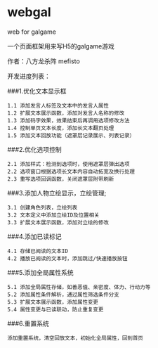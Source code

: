 # webgal
web for galgame

一个页面框架用来写H5的galgame游戏

作者：八方龙杀阵 mefisto

开发进度列表：

###1.优化文本显示框

	1.1	添加发言人标签及文本中的发言人属性  
	1.2	扩展文本展示函数，添加对发言人名称的修改  
	1.3	添加码字效果，效果结束后再调用选项修改方法  
	1.4	控制单页文本长度，添加长文本翻页处理  
	1.5	添加文本回放功能（遮罩层记录展示、列表记录）  

###2.优化选项控制

	2.1	添加样式：检测到选项时，使用遮罩层弹出选项  
	2.2	选项窗口根据选项长文本内容自动拓宽及换行处理  
	2.3	重写选项回调函数，关闭遮罩层附带刷新  

###3.添加人物立绘显示，立绘管理;

	3.1 创建角色列表，立绘列表  
	3.2 文本定义中添加立绘ID及位置相关  
	3.3 扩展文本展示函数，添加对立绘的修改  

###4.添加已读标记

	4.1	存储已阅读的文本ID  
	4.2	播放已阅读的文本时，添加跳过/快速播放按钮  

###5.添加全局属性系统

	5.1	添加全局属性存储，如善恶值、亲密度、体力、行动力等  
	5.2	添加属性条件解析，通过属性筛选条件分支  
	5.3	扩展文本展示函数，添加属性变更  
	5.4	属性变更与已读联动，防止重复变更  

###6.重置系统

	添加重置系统，清空回放文本，初始化全局属性，回到首页  
